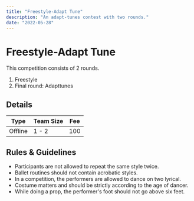 ```yaml
---
title: "Freestyle-Adapt Tune"
description: "An adapt-tunes contest with two rounds."
date: "2022-05-28"
---
```


# Freestyle-Adapt Tune

This competition consists of 2 rounds.

1. Freestyle
2. Final round: Adapttunes

## Details

| Type    | Team Size | Fee |
| ------- | --------- | --- |
| Offline | 1 - 2     | 100 |

## Rules & Guidelines

-   Participants are not allowed to repeat the same style twice.
-   Ballet routines should not contain acrobatic styles.
-   In a competition, the performers are allowed to dance on two lyrical.
-   Costume matters and should be strictly according to the age of dancer.
-   While doing a prop, the performer's foot should not go above six feet.
